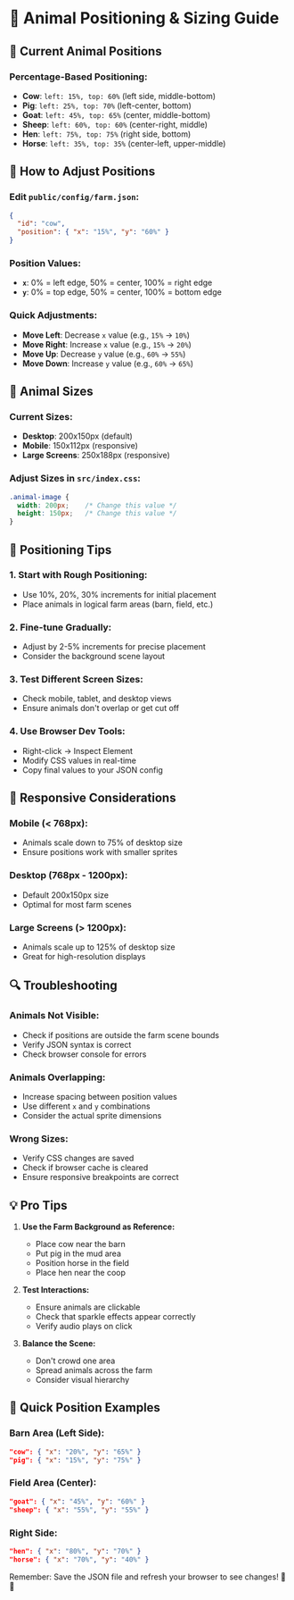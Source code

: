 # 🎯 Animal Positioning & Sizing Guide

## 📍 **Current Animal Positions**

### **Percentage-Based Positioning:**
- **Cow**: `left: 15%, top: 60%` (left side, middle-bottom)
- **Pig**: `left: 25%, top: 70%` (left-center, bottom)
- **Goat**: `left: 45%, top: 65%` (center, middle-bottom)
- **Sheep**: `left: 60%, top: 60%` (center-right, middle)
- **Hen**: `left: 75%, top: 75%` (right side, bottom)
- **Horse**: `left: 35%, top: 35%` (center-left, upper-middle)

## 🔧 **How to Adjust Positions**

### **Edit `public/config/farm.json`:**
```json
{
  "id": "cow",
  "position": { "x": "15%", "y": "60%" }
}
```

### **Position Values:**
- **`x`**: 0% = left edge, 50% = center, 100% = right edge
- **`y`**: 0% = top edge, 50% = center, 100% = bottom edge

### **Quick Adjustments:**
- **Move Left**: Decrease `x` value (e.g., `15%` → `10%`)
- **Move Right**: Increase `x` value (e.g., `15%` → `20%`)
- **Move Up**: Decrease `y` value (e.g., `60%` → `55%`)
- **Move Down**: Increase `y` value (e.g., `60%` → `65%`)

## 📏 **Animal Sizes**

### **Current Sizes:**
- **Desktop**: 200x150px (default)
- **Mobile**: 150x112px (responsive)
- **Large Screens**: 250x188px (responsive)

### **Adjust Sizes in `src/index.css`:**
```css
.animal-image {
  width: 200px;    /* Change this value */
  height: 150px;   /* Change this value */
}
```

## 🎨 **Positioning Tips**

### **1. Start with Rough Positioning:**
- Use 10%, 20%, 30% increments for initial placement
- Place animals in logical farm areas (barn, field, etc.)

### **2. Fine-tune Gradually:**
- Adjust by 2-5% increments for precise placement
- Consider the background scene layout

### **3. Test Different Screen Sizes:**
- Check mobile, tablet, and desktop views
- Ensure animals don't overlap or get cut off

### **4. Use Browser Dev Tools:**
- Right-click → Inspect Element
- Modify CSS values in real-time
- Copy final values to your JSON config

## 📱 **Responsive Considerations**

### **Mobile (< 768px):**
- Animals scale down to 75% of desktop size
- Ensure positions work with smaller sprites

### **Desktop (768px - 1200px):**
- Default 200x150px size
- Optimal for most farm scenes

### **Large Screens (> 1200px):**
- Animals scale up to 125% of desktop size
- Great for high-resolution displays

## 🔍 **Troubleshooting**

### **Animals Not Visible:**
- Check if positions are outside the farm scene bounds
- Verify JSON syntax is correct
- Check browser console for errors

### **Animals Overlapping:**
- Increase spacing between position values
- Use different `x` and `y` combinations
- Consider the actual sprite dimensions

### **Wrong Sizes:**
- Verify CSS changes are saved
- Check if browser cache is cleared
- Ensure responsive breakpoints are correct

## 💡 **Pro Tips**

1. **Use the Farm Background as Reference:**
   - Place cow near the barn
   - Put pig in the mud area
   - Position horse in the field
   - Place hen near the coop

2. **Test Interactions:**
   - Ensure animals are clickable
   - Check that sparkle effects appear correctly
   - Verify audio plays on click

3. **Balance the Scene:**
   - Don't crowd one area
   - Spread animals across the farm
   - Consider visual hierarchy

## 🚀 **Quick Position Examples**

### **Barn Area (Left Side):**
```json
"cow": { "x": "20%", "y": "65%" }
"pig": { "x": "15%", "y": "75%" }
```

### **Field Area (Center):**
```json
"goat": { "x": "45%", "y": "60%" }
"sheep": { "x": "55%", "y": "55%" }
```

### **Right Side:**
```json
"hen": { "x": "80%", "y": "70%" }
"horse": { "x": "70%", "y": "40%" }
```

Remember: Save the JSON file and refresh your browser to see changes! 🎯✨
